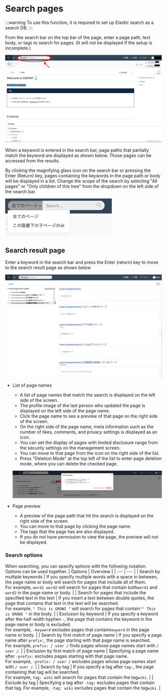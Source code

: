 # Search pages

:::warning
To use this function, it is required to set up Elastic search as a search DB. <!-- Todo Insert link to elasticsearch settings: Check [this](../admin-guide/admin-cookbook/setting-elasticsearch.md) page to find out how. -->
:::

From the search bar on the top bar of the page, enter a page path, text body, or tags to search for pages. (It will not be displayed if the setup is incomplete.)

![search1](./images/search1.png)

When a keyword is entered in the search bar, page paths that partially match the keyword are displayed as shown below. Those pages can be accessed from the results.

By clicking the magnifying glass icon on the search bar or pressing the Enter (Return) key, pages containing the keywords in the page path or body will be displayed in a list. Change the scope of the search by selecting "All pages" or "Only children of this tree" from the dropdown on the left side of the search bar.

![search2](./images/search2.png)

## Search result page

Enter a keyword in the search bar and press the Enter (return) key to move to the search result page as shown below

![search3](./images/search3.png)

- List of page names
  - A list of page names that match the search is displayed on the left side of the screen.
  - The profile image of the last person who updated the page is displayed on the left side of the page name.
  - Click the page name to see a preview of that page on the right side of the screen.
  - On the right side of the page name, meta information such as the number of likes, comments, and privacy settings is displayed as an icon.
  - You can set the display of pages with limited disclosure range from the security settings on the management screen.
  - You can move to that page from the icon on the right side of the list.
  - Press "Deletion Mode" at the top left of the list to enter page deletion mode, where you can delete the checked page.

  ![search4](./images/search4.png)

- Page preview
  - A preview of the page path that hit the search is displayed on the right side of the screen.
  - You can move to that page by clicking the page name.
  - The tags that the page has are also displayed.
  - If you do not have permission to view the page, the preview will not be displayed.
  
### Search options

When searching, you can specify options with the following notation. Options can be used together.
| Options | Overview |
| --- | --- |
| Search by multiple keywords | If you specify multiple words with a space in between, the page name or body will search for pages that include all of them. <br /> For example, `word1 word2` will search for pages that contain both`word1` and `word2` in the page name or body. |
| Search for pages that include the specified text in the text | If you insert a text between double quotes, the page that contains that text in the text will be searched. <br /> For example, `" This is GROWI "` will search for pages that contain`"" This is GROWI "` in the body. |
| Exclusion by keyword | If you specify a keyword after the half-width hyphen `-`, the page that contains the keyword in the page name or body is excluded. <br /> For example, `-keyword` excludes pages that contain`keyword` in the page name or body. |
| Search by first match of page name | If you specify a page name after `prefix:`, the page starting with that page name is searched. <br /> For example, `prefix: / user /` finds pages whose page names start with `/ user /`. |
| Exclusion by first match of page name | Specifying a page name after `-prefix:` excludes pages starting with that page name. <br /> For example, `-prefix: / user /` excludes pages whose page names start with `/ user /`. |
| Search by tag | If you specify a tag after `tag:`, the page containing that tag will be searched. <br /> For example, `tag: wiki` will search for pages that contain the tag`wiki`. |
| Exclude by tag | Specifying a tag after `-tag:` excludes pages that contain that tag. For example, `-tag: wiki` excludes pages that contain the tag`wiki`. |
